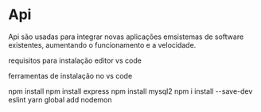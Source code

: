 # Api
Api são usadas para integrar novas aplicações emsistemas de software existentes, aumentando o funcionamento e a velocidade.

requisitos para instalação
editor vs code

ferramentas de instalação no vs code

npm install
npm install express
npm install mysql2
npm i install --save-dev eslint
yarn global add nodemon
